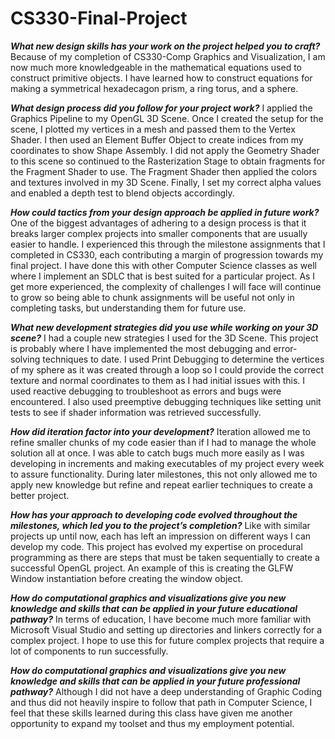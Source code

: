# CS330-Final-Project

***What new design skills has your work on the project helped you to craft?***
Because of my completion of CS330-Comp Graphics and Visualization, I am now much more knowledgeable in the mathematical equations used to construct primitive objects. I have learned how to construct equations for making a symmetrical hexadecagon prism, a ring torus, and a sphere.

***What design process did you follow for your project work?***
I applied the Graphics Pipeline to my OpenGL 3D Scene. Once I created the setup for the scene, I plotted my vertices in a mesh and passed them to the Vertex Shader. I then used an Element Buffer Object to create indices from my coordinates to show Shape Assembly. I did not apply the Geometry Shader to this scene so continued to the Rasterization Stage to obtain fragments for the Fragment Shader to use. The Fragment Shader then applied the colors and textures involved in my 3D Scene. Finally, I set my correct alpha values and enabled a depth test to blend objects accordingly. 

***How could tactics from your design approach be applied in future work?***
One of the biggest advantages of adhering to a design process is that it breaks larger complex projects into smaller components that are usually easier to handle. I experienced this through the milestone assignments that I completed in CS330, each contributing a margin of progression towards my final project. I have done this with other Computer Science classes as well where I implement an SDLC that is best suited for a particular project. As I get more experienced, the complexity of challenges I will face will continue to grow so being able to chunk assignments will be useful not only in completing tasks, but understanding them for future use.

***What new development strategies did you use while working on your 3D scene?***
I had a couple new strategies I used for the 3D Scene. This project is probably where I have implemented the most debugging and error-solving techniques to date. I used Print Debugging to determine the vertices of my sphere as it was created through a loop so I could provide the correct texture and normal coordinates to them as I had initial issues with this. I used reactive debugging to troubleshoot as errors and bugs were encountered. I also used preemptive debugging techniques like setting unit tests to see if shader information was retrieved successfully. 

***How did iteration factor into your development?***
Iteration allowed me to refine smaller chunks of my code easier than if I had to manage the whole solution all at once. I was able to catch bugs much more easily as I was developing in increments and making executables of my project every week to assure functionality. During later milestones, this not only allowed me to apply new knowledge but refine and repeat earlier techniques to create a better project.

***How has your approach to developing code evolved throughout the milestones, which led you to the project’s completion?***
Like with similar projects up until now, each has left an impression on different ways I can develop my code. This project has evolved my expertise on procedural programming as there are steps that must be taken sequentially to create a successful OpenGL project. An example of this is creating the GLFW Window instantiation before creating the window object.

***How do computational graphics and visualizations give you new knowledge and skills that can be applied in your future educational pathway?***
In terms of education, I have become much more familiar with Microsoft Visual Studio and setting up directories and linkers correctly for a complex project. I hope to use this for future complex projects that require a lot of components to run successfully. 

***How do computational graphics and visualizations give you new knowledge and skills that can be applied in your future professional pathway?***
Although I did not have a deep understanding of Graphic Coding and thus did not heavily inspire to follow that path in Computer Science, I feel that these skills learned during this class have given me another opportunity to expand my toolset and thus my employment potential.
